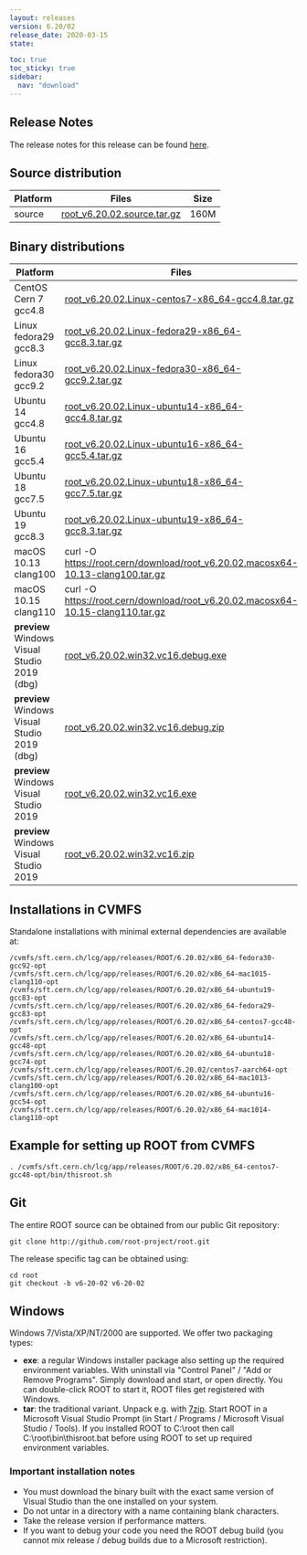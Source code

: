 ```yaml
---
layout: releases
version: 6.20/02
release_date: 2020-03-15
state:

toc: true
toc_sticky: true
sidebar:
  nav: "download"
---
```



## Release Notes

The release notes for this release can be found [here](https://root.cern/doc/v620/release-notes.html#release-6.2002).

## Source distribution

| Platform       | Files | Size |
|-----------|-------|-----|
| source | [root_v6.20.02.source.tar.gz](https://root.cern/download/root_v6.20.02.source.tar.gz) | 160M |


## Binary distributions

| Platform       | Files | Size |
|-----------|-------|-----|
| CentOS Cern 7 gcc4.8 | [root_v6.20.02.Linux-centos7-x86_64-gcc4.8.tar.gz](https://root.cern/download/root_v6.20.02.Linux-centos7-x86_64-gcc4.8.tar.gz) | 184M |
| Linux fedora29 gcc8.3 | [root_v6.20.02.Linux-fedora29-x86_64-gcc8.3.tar.gz](https://root.cern/download/root_v6.20.02.Linux-fedora29-x86_64-gcc8.3.tar.gz) | 218M |
| Linux fedora30 gcc9.2 | [root_v6.20.02.Linux-fedora30-x86_64-gcc9.2.tar.gz](https://root.cern/download/root_v6.20.02.Linux-fedora30-x86_64-gcc9.2.tar.gz) | 223M |
| Ubuntu 14 gcc4.8 | [root_v6.20.02.Linux-ubuntu14-x86_64-gcc4.8.tar.gz](https://root.cern/download/root_v6.20.02.Linux-ubuntu14-x86_64-gcc4.8.tar.gz) | 190M |
| Ubuntu 16 gcc5.4 | [root_v6.20.02.Linux-ubuntu16-x86_64-gcc5.4.tar.gz](https://root.cern/download/root_v6.20.02.Linux-ubuntu16-x86_64-gcc5.4.tar.gz) | 197M |
| Ubuntu 18 gcc7.5 | [root_v6.20.02.Linux-ubuntu18-x86_64-gcc7.5.tar.gz](https://root.cern/download/root_v6.20.02.Linux-ubuntu18-x86_64-gcc7.5.tar.gz) | 216M |
| Ubuntu 19 gcc8.3 | [root_v6.20.02.Linux-ubuntu19-x86_64-gcc8.3.tar.gz](https://root.cern/download/root_v6.20.02.Linux-ubuntu19-x86_64-gcc8.3.tar.gz) | 216M |
| macOS 10.13 clang100 | curl -O https://root.cern/download/root_v6.20.02.macosx64-10.13-clang100.tar.gz | 133M |
| macOS 10.15 clang110 | curl -O https://root.cern/download/root_v6.20.02.macosx64-10.15-clang110.tar.gz | 134M |
| **preview** Windows Visual Studio 2019 (dbg) | [root_v6.20.02.win32.vc16.debug.exe](https://root.cern/download/root_v6.20.02.win32.vc16.debug.exe) | 155M |
| **preview** Windows Visual Studio 2019 (dbg) | [root_v6.20.02.win32.vc16.debug.zip](https://root.cern/download/root_v6.20.02.win32.vc16.debug.zip) | 227M |
| **preview** Windows Visual Studio 2019 | [root_v6.20.02.win32.vc16.exe](https://root.cern/download/root_v6.20.02.win32.vc16.exe) |  85M |
| **preview** Windows Visual Studio 2019 | [root_v6.20.02.win32.vc16.zip](https://root.cern/download/root_v6.20.02.win32.vc16.zip) | 115M |




## Installations in CVMFS

Standalone installations with minimal external dependencies are available at:
~~~
/cvmfs/sft.cern.ch/lcg/app/releases/ROOT/6.20.02/x86_64-fedora30-gcc92-opt
/cvmfs/sft.cern.ch/lcg/app/releases/ROOT/6.20.02/x86_64-mac1015-clang110-opt
/cvmfs/sft.cern.ch/lcg/app/releases/ROOT/6.20.02/x86_64-ubuntu19-gcc83-opt
/cvmfs/sft.cern.ch/lcg/app/releases/ROOT/6.20.02/x86_64-fedora29-gcc83-opt
/cvmfs/sft.cern.ch/lcg/app/releases/ROOT/6.20.02/x86_64-centos7-gcc48-opt
/cvmfs/sft.cern.ch/lcg/app/releases/ROOT/6.20.02/x86_64-ubuntu14-gcc48-opt
/cvmfs/sft.cern.ch/lcg/app/releases/ROOT/6.20.02/x86_64-ubuntu18-gcc74-opt
/cvmfs/sft.cern.ch/lcg/app/releases/ROOT/6.20.02/centos7-aarch64-opt
/cvmfs/sft.cern.ch/lcg/app/releases/ROOT/6.20.02/x86_64-mac1013-clang100-opt
/cvmfs/sft.cern.ch/lcg/app/releases/ROOT/6.20.02/x86_64-ubuntu16-gcc54-opt
/cvmfs/sft.cern.ch/lcg/app/releases/ROOT/6.20.02/x86_64-mac1014-clang110-opt
~~~


## Example for setting up ROOT from CVMFS

~~~
. /cvmfs/sft.cern.ch/lcg/app/releases/ROOT/6.20.02/x86_64-centos7-gcc48-opt/bin/thisroot.sh
~~~

## Git

The entire ROOT source can be obtained from our public Git repository:

~~~
git clone http://github.com/root-project/root.git
~~~
The release specific tag can be obtained using:
~~~
cd root
git checkout -b v6-20-02 v6-20-02
~~~


## Windows

Windows 7/Vista/XP/NT/2000 are supported. We offer two packaging types:

 * **exe**: a regular Windows installer package also setting up the required environment variables. With uninstall via "Control Panel" / "Add or Remove Programs". Simply download and start, or open directly. You can double-click ROOT to start it, ROOT files get registered with Windows.
 * **tar**: the traditional variant. Unpack e.g. with [7zip](http://www.7-zip.org). Start ROOT in a Microsoft Visual Studio Prompt (in Start / Programs / Microsoft Visual Studio / Tools). If you installed ROOT to C:\root then call C:\root\bin\thisroot.bat before using ROOT to set up required environment variables.

### Important installation notes

 * You must download the binary built with the exact same version of Visual Studio than the one installed on your system.
 * Do not untar in a directory with a name containing blank characters.
 * Take the release version if performance matters.
 * If you want to debug your code you need the ROOT debug build (you cannot mix release / debug builds due to a Microsoft restriction).


